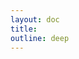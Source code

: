 ```yaml
---
layout: doc
title: 
outline: deep 
---
```



<script setup>
import { NAV_DATA } from '../../.vitepress/theme/utils/data.ts';
import Typewriter from '../../components/Typewriter.vue' ;
import MNavLinks from '../../components/MNavLinks.vue' 
</script>

<div class="nav-container">
  <Typewriter text="开发者的梦中情栈" :delay="200" type="neon" loop />
  <MNavLinks v-for="{title, items} in NAV_DATA" :title="title" :items="items"/>
</div>

